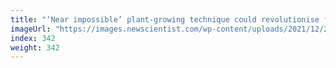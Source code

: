 ```yaml
---
title: "‘Near impossible’ plant-growing technique could revolutionise farming"
imageUrl: "https://images.newscientist.com/wp-content/uploads/2021/12/22145311/PRI_216064173.jpg?width=600"
index: 342
weight: 342
---
```

